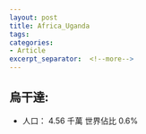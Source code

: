 ```yaml
---
layout: post
title: Africa_Uganda
tags: 
categories:
- Article
excerpt_separator:  <!--more-->
---
```

## 烏干達:
- 人口： 4.56 千萬 世界佔比 0.6%